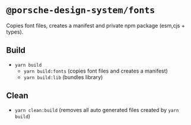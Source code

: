 # `@porsche-design-system/fonts`

Copies font files, creates a manifest and private npm package (esm,cjs + types).

## Build

- `yarn build`
  - `yarn build:fonts` (copies font files and creates a manifest)
  - `yarn build:lib` (bundles library)

## Clean

- `yarn clean:build` (removes all auto generated files created by `yarn build`)
